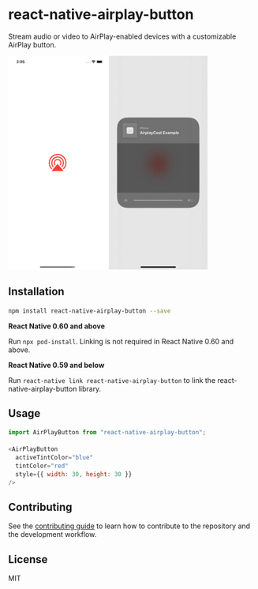 # react-native-airplay-button

Stream audio or video to AirPlay-enabled devices with a customizable AirPlay button.

<img src="example-1.png" width=200 alt="AirPlay Button" /> <img src="example-2.png" width=200 alt="AirPlay Button Pressed" />

## Installation

```sh
npm install react-native-airplay-button --save

```

**React Native 0.60 and above**

Run `npx pod-install`. Linking is not required in React Native 0.60 and above.

**React Native 0.59 and below**

Run `react-native link react-native-airplay-button` to link the react-native-airplay-button library.

## Usage

```js
import AirPlayButton from "react-native-airplay-button";

<AirPlayButton 
  activeTintColor="blue"
  tintColor="red"
  style={{ width: 30, height: 30 }}
/>
```

## Contributing

See the [contributing guide](CONTRIBUTING.md) to learn how to contribute to the repository and the development workflow.

## License

MIT
